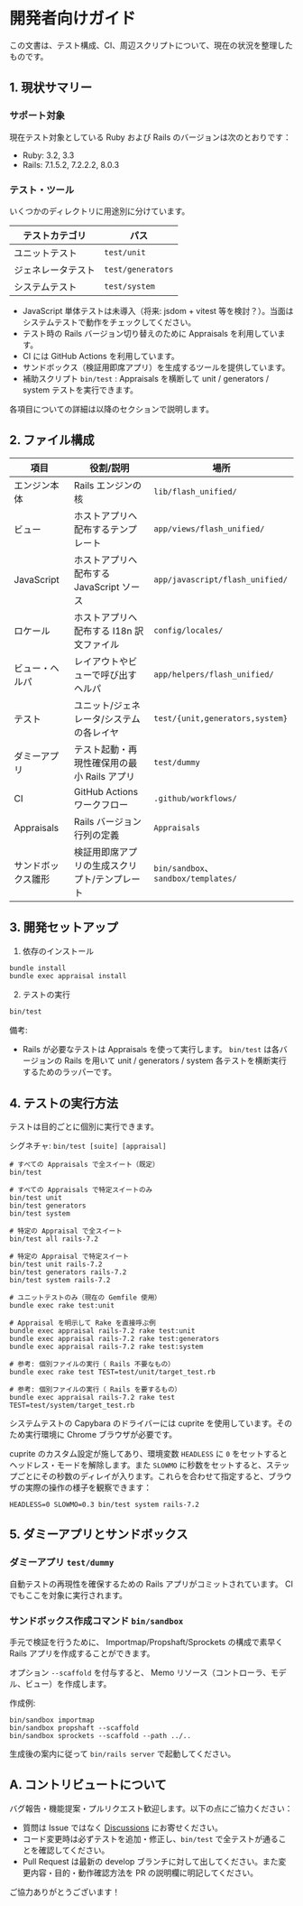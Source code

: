 # 開発者向けガイド

この文書は、テスト構成、CI、周辺スクリプトについて、現在の状況を整理したものです。

## 1. 現状サマリー

### サポート対象

現在テスト対象としている Ruby および Rails のバージョンは次のとおりです：
- Ruby: 3.2, 3.3
- Rails: 7.1.5.2, 7.2.2.2, 8.0.3

### テスト・ツール

いくつかのディレクトリに用途別に分けています。

| テストカテゴリ | パス |
|------|-----------|
| ユニットテスト | `test/unit` |
| ジェネレータテスト | `test/generators` |
| システムテスト | `test/system` |

* JavaScript 単体テストは未導入（将来: jsdom + vitest 等を検討？）。当面はシステムテストで動作をチェックしてください。
* テスト時の Rails バージョン切り替えのために Appraisals を利用しています。
* CI には GitHub Actions を利用しています。
* サンドボックス（検証用即席アプリ）を生成するツールを提供しています。
* 補助スクリプト `bin/test` : Appraisals を横断して unit / generators / system テストを実行できます。

各項目についての詳細は以降のセクションで説明します。

## 2. ファイル構成

| 項目 | 役割/説明 | 場所 |
|------|-----------|-----------|
| エンジン本体 | Rails エンジンの核 | `lib/flash_unified/` |
| ビュー | ホストアプリへ配布するテンプレート | `app/views/flash_unified/` |
| JavaScript | ホストアプリへ配布する JavaScript ソース | `app/javascript/flash_unified/` |
| ロケール | ホストアプリへ配布する I18n 訳文ファイル | `config/locales/` |
| ビュー・ヘルパ | レイアウトやビューで呼び出すヘルパ | `app/helpers/flash_unified/` |
| テスト | ユニット/ジェネレータ/システムの各レイヤ | `test/{unit,generators,system}` |
| ダミーアプリ | テスト起動・再現性確保用の最小 Rails アプリ | `test/dummy` |
| CI | GitHub Actions ワークフロー | `.github/workflows/` |
| Appraisals | Rails バージョン行列の定義 | `Appraisals` |
| サンドボックス雛形 | 検証用即席アプリの生成スクリプト/テンプレート | `bin/sandbox`、`sandbox/templates/` |

## 3. 開発セットアップ

1) 依存のインストール

```bash
bundle install
bundle exec appraisal install
```

2) テストの実行

```bash
bin/test
```

備考:
- Rails が必要なテストは Appraisals を使って実行します。 `bin/test` は各バージョンの Rails を用いて unit / generators / system 各テストを横断実行するためのラッパーです。

## 4. テストの実行方法

テストは目的ごとに個別に実行できます。

シグネチャ: `bin/test [suite] [appraisal]`

```
# すべての Appraisals で全スイート（既定）
bin/test

# すべての Appraisals で特定スイートのみ
bin/test unit
bin/test generators
bin/test system

# 特定の Appraisal で全スイート
bin/test all rails-7.2

# 特定の Appraisal で特定スイート
bin/test unit rails-7.2
bin/test generators rails-7.2
bin/test system rails-7.2

# ユニットテストのみ（現在の Gemfile 使用）
bundle exec rake test:unit

# Appraisal を明示して Rake を直接呼ぶ例
bundle exec appraisal rails-7.2 rake test:unit
bundle exec appraisal rails-7.2 rake test:generators
bundle exec appraisal rails-7.2 rake test:system

# 参考: 個別ファイルの実行（ Rails 不要なもの）
bundle exec rake test TEST=test/unit/target_test.rb

# 参考: 個別ファイルの実行（ Rails を要するもの）
bundle exec appraisal rails-7.2 rake test TEST=test/system/target_test.rb
```

システムテストの Capybara のドライバーには cuprite を使用しています。そのため実行環境に Chrome ブラウザが必要です。

cuprite のカスタム設定が施してあり、環境変数 `HEADLESS` に `0` をセットするとヘッドレス・モードを解除します。また `SLOWMO` に秒数をセットすると、ステップごとにその秒数のディレイが入ります。これらを合わせて指定すると、ブラウザの実際の操作の様子を観察できます：
```
HEADLESS=0 SLOWMO=0.3 bin/test system rails-7.2
```

## 5. ダミーアプリとサンドボックス

### ダミーアプリ `test/dummy`

自動テストの再現性を確保するための Rails アプリがコミットされています。 CI でもここを対象に実行されます。

### サンドボックス作成コマンド `bin/sandbox`

手元で検証を行うために、 Importmap/Propshaft/Sprockets の構成で素早く Rails アプリを作成することができます。

オプション `--scaffold` を付与すると、 Memo リソース（コントローラ、モデル、ビュー）を作成します。

作成例:
```
bin/sandbox importmap
bin/sandbox propshaft --scaffold
bin/sandbox sprockets --scaffold --path ../..
```

生成後の案内に従って `bin/rails server` で起動してください。

## A. コントリビュートについて

バグ報告・機能提案・プルリクエスト歓迎します。以下の点にご協力ください：

- 質問は Issue ではなく [Discussions](https://github.com/hiroaki/flash-unified/discussions) にお寄せください。
- コード変更時は必ずテストを追加・修正し、`bin/test` で全テストが通ることを確認してください。
- Pull Request は最新の develop ブランチに対して出してください。また変更内容・目的・動作確認方法を PR の説明欄に明記してください。

ご協力ありがとうございます！
